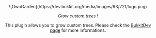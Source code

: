<center>
![OwnGarden](https://dev.bukkit.org/media/images/93/721/logo.png)

_Grow custom trees !_

This plugin allows you to grow custom trees. Please check the [BukkitDev page](https://dev.bukkit.org/bukkit-plugins/owngarden/) for more informations.
</center>